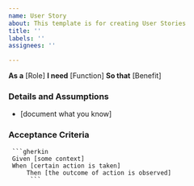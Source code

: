 ```yaml
---
name: User Story
about: This template is for creating User Stories
title: ''
labels: ''
assignees: ''

---
```


**As a** [Role]
**I need** [Function]
**So that** [Benefit]

	   
### Details and Assumptions
* [document what you know]
   
### Acceptance Criteria    
   
	 ```gherkin
	 Given [some context]
	 When [certain action is taken]
         Then [the outcome of action is observed]
          ```
